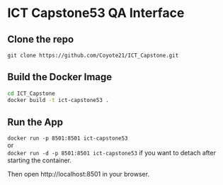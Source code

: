 # ICT Capstone53 QA Interface  
## Clone the repo  
`git clone https://github.com/Coyote21/ICT_Capstone.git`  
## Build the Docker Image  
```bash
cd ICT_Capstone
docker build -t ict-capstone53 .
```  
## Run the App  
`docker run -p 8501:8501 ict-capstone53`  
or  
`docker run -d -p 8501:8501 ict-capstone53` if you want to detach after starting the container.  

Then open http://localhost:8501 in your browser.  
